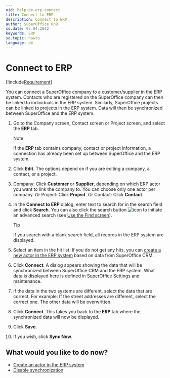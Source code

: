 ```yaml
---
uid: help-de-erp-connect
title: Connect to ERP
description: Connect to ERP
author: SuperOffice RnD
so.date: 07.04.2022
keywords: ERP
so.topic: howto
language: de
---
```


# Connect to ERP

[!include[Requirement](includes/req-integration-server.md)]

You can connect a SuperOffice company to a customer/supplier in the ERP system. Contacts who are registered on the SuperOffice company can then be linked to individuals in the ERP system. Similarly, SuperOffice projects can be linked to projects in the ERP system. Data will then be synchronized between SuperOffice and the ERP system.

1. Go to the Company screen, Contact screen or Project screen, and select the **ERP** tab.

    > [!NOTE]
    > If the **ERP** tab contains company, contact or project information, a connection has already been set up between SuperOffice and the ERP system.

1. Click **Edit**. The options depend on if you are editing a company, a contact, or a project.
1. Company: Click **Customer** or **Supplier**, depending on which ERP actor you want to link the company to. You can choose only one actor per company.
    *Or* Project: Click **Project**.
    *Or* Contact: Click **Contact**.
1. In the **Connect to ERP** dialog, enter text to search for in the search field and click **Search**. You can also click the search button ![icon][img1] to initiate an advanced search (see [Use the Find screen][1]).

    > [!TIP]
    > If you search with a blank search field, all records in the ERP system are displayed.

1. Select an item in the hit list. If you do not get any hits, you can [create a new actor in the ERP system][2] based on data from SuperOffice CRM.
1. Click **Connect**. A dialog appears showing the data that will be synchronized between SuperOffice CRM and the ERP system. What data is displayed here is defined in SuperOffice Settings and maintenance.
1. If the data in the two systems are different, select the data that are correct.
    For example: If the street addresses are different, select the correct one. The other data will be overwritten.
1. Click **Connect**. This takes you back to the **ERP** tab where the synchronized data will now be displayed.
1. Click **Save**.
1. If you wish, click **Sync Now**.

## What would you like to do now?

* [Create an actor in the ERP system][2]
* [Disable synchronization][3]

<!-- Referenced links -->
[1]: ../../../search-options/learn/find-screen.md
[2]: erp-create-new-actor.md
[3]: erp-sync-disconnect.md

<!-- Referenced images -->
[img1]: ../../../../../common/icons/search-icon-black.png

